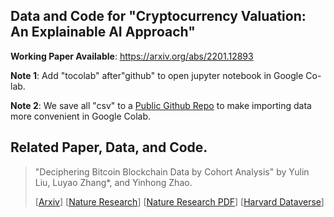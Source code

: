 ## Data and Code for "Cryptocurrency Valuation: An Explainable AI Approach"
**Working Paper Available**: https://arxiv.org/abs/2201.12893

**Note 1**: Add "tocolab" after"github" to open jupyter notebook in Google Co-lab.

**Note 2**: We save all "csv" to a [Public Github Repo](https://github.com/sunshineluyao/CVML2021) to make importing data more convenient in Google Colab.

## Related Paper, Data, and Code. 

> "Deciphering Bitcoin Blockchain Data by Cohort Analysis" by Yulin Liu, Luyao Zhang*, and Yinhong Zhao.  
> 
> [[Arxiv](https://arxiv.org/abs/2103.00173)]
> [[Nature Research](https://www.nature.com/articles/s41597-022-01254-0)] 
> [[Nature Research PDF](https://rdcu.be/cKRkg)] 
> [[Harvard Dataverse](https://doi.org/10.7910/DVN/XSZQWP)]
